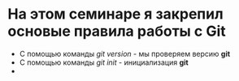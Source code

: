 # На этом семинаре я закрепил основые правила работы с Git
*  С помощью команды *git version* - мы проверяем версию **git** 
* С помощью команды *git init* - инициализация **git**
* 

